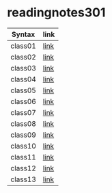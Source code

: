 # readingnotes301

| Syntax  | link                                                                               |
| ------- | ------------------                                                                 |
| class01 | [link](https://mohammed1994mosleh.github.io/readingnotes301/class01)                                                                                       |
| class02 | [link](https://mohammed1994mosleh.github.io/readingnotes301/class02)                                                                                       |
| class03 | [link](https://mohammed1994mosleh.github.io/readingnotes301/class03)                                                                                       |
| class04 | [link](https://mohammed1994mosleh.github.io/readingnotes301/class04)               |
| class05 | [link](https://mohammed1994mosleh.github.io/readingnotes301/class05)               |
| class06 | [link](https://mohammed1994mosleh.github.io/readingnotes301/class06)               |
| class07 | [link](https://mohammed1994mosleh.github.io/readingnotes301/class07)               |
| class08 | [link](https://mohammed1994mosleh.github.io/readingnotes301/class08)               |
| class09 | [link](https://mohammed1994mosleh.github.io/readingnotes301/class09)               |
| class10 | [link](https://mohammed1994mosleh.github.io/readingnotes301/class10)               |
| class11 | [link](https://mohammed1994mosleh.github.io/readingnotes301/class11)               |
| class12 | [link](https://mohammed1994mosleh.github.io/readingnotes301/class12)               |
| class13 | [link](https://mohammed1994mosleh.github.io/readingnotes301/class13)               |

